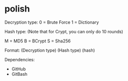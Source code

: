 # polish
Decryption type:
0 = Brute Force
1 = Dictionary

Hash type:
(Note that for Crypt, you can only do 10 rounds) 

M = MD5
B = BCrypt
S = Sha256

Format:
(Decryption type) (Hash type) (hash)

Dependencies:

- GitHub
- GitBash
